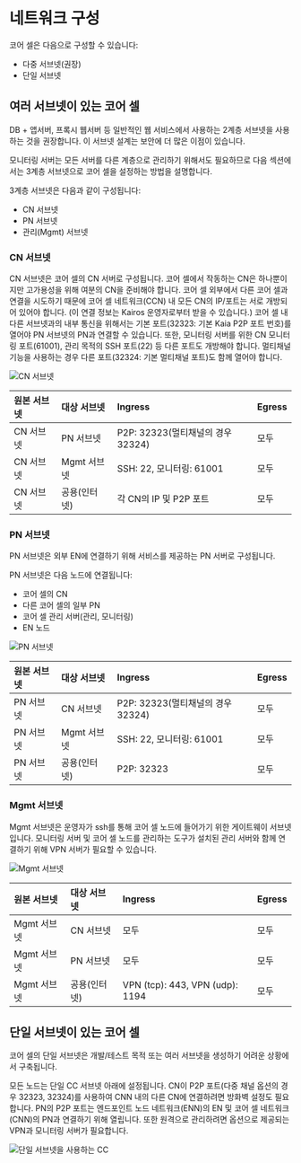 # 네트워크 구성

코어 셀은 다음으로 구성할 수 있습니다:

- 다중 서브넷(권장)
- 단일 서브넷

## 여러 서브넷이 있는 코어 셀 <a id="a-core-cell-with-multiple-subnets"></a>

DB + 앱서버, 프록시 웹서버 등 일반적인 웹 서비스에서 사용하는 2계층 서브넷을 사용하는 것을 권장합니다. 이 서브넷 설계는 보안에 더 많은 이점이 있습니다.

모니터링 서버는 모든 서버를 다른 계층으로 관리하기 위해서도 필요하므로 다음 섹션에서는 3계층 서브넷으로 코어 셀을 설정하는 방법을 설명합니다.

3계층 서브넷은 다음과 같이 구성됩니다:

- CN 서브넷
- PN 서브넷
- 관리(Mgmt) 서브넷

### CN 서브넷 <a id="cn-subnet"></a>

CN 서브넷은 코어 셀의 CN 서버로 구성됩니다. 코어 셀에서 작동하는 CN은 하나뿐이지만 고가용성을 위해 여분의 CN을 준비해야 합니다. 코어 셀 외부에서 다른 코어 셀과 연결을 시도하기 때문에 코어 셀 네트워크(CCN) 내 모든 CN의 IP/포트는 서로 개방되어 있어야 합니다. (이 연결 정보는 Kairos 운영자로부터 받을 수 있습니다.) 코어 셀 내 다른 서브넷과의 내부 통신을 위해서는 기본 포트(32323: 기본 Kaia P2P 포트 번호)를 열어야 PN 서브넷의 PN과 연결할 수 있습니다. 또한, 모니터링 서버를 위한 CN 모니터링 포트(61001), 관리 목적의 SSH 포트(22) 등 다른 포트도 개방해야 합니다. 멀티채널 기능을 사용하는 경우 다른 포트(32324: 기본 멀티채널 포트)도 함께 열어야 합니다.

![CN 서브넷](/img/nodes/cn_subnet.png)

| 원본 서브넷 | 대상 서브넷                     | Ingress                                                       | Egress |
| :----- | :------------------------- | :------------------------------------------------------------ | :----- |
| CN 서브넷 | PN 서브넷                     | P2P: 32323(멀티채널의 경우 32324) | 모두     |
| CN 서브넷 | Mgmt 서브넷                   | SSH: 22, 모니터링: 61001          | 모두     |
| CN 서브넷 | 공용(인터넷) | 각 CN의 IP 및 P2P 포트                                             | 모두     |

### PN 서브넷 <a id="pn-subnet"></a>

PN 서브넷은 외부 EN에 연결하기 위해 서비스를 제공하는 PN 서버로 구성됩니다.

PN 서브넷은 다음 노드에 연결됩니다:

- 코어 셀의 CN
- 다른 코어 셀의 일부 PN
- 코어 셀 관리 서버(관리, 모니터링)
- EN 노드

![PN 서브넷](/img/nodes/pn_subnet.png)

| 원본 서브넷 | 대상 서브넷                     | Ingress                                                       | Egress |
| :----- | :------------------------- | :------------------------------------------------------------ | :----- |
| PN 서브넷 | CN 서브넷                     | P2P: 32323(멀티채널의 경우 32324) | 모두     |
| PN 서브넷 | Mgmt 서브넷                   | SSH: 22, 모니터링: 61001          | 모두     |
| PN 서브넷 | 공용(인터넷) | P2P: 32323                                    | 모두     |

### Mgmt 서브넷 <a id="mgmt-subnet"></a>

Mgmt 서브넷은 운영자가 ssh를 통해 코어 셀 노드에 들어가기 위한 게이트웨이 서브넷입니다. 모니터링 서버 및 코어 셀 노드를 관리하는 도구가 설치된 관리 서버와 함께 연결하기 위해 VPN 서버가 필요할 수 있습니다.

![Mgmt 서브넷](/img/nodes/admin_subnet.png)

| 원본 서브넷   | 대상 서브넷                     | Ingress                                                                                               | Egress |
| :------- | :------------------------- | :---------------------------------------------------------------------------------------------------- | :----- |
| Mgmt 서브넷 | CN 서브넷                     | 모두                                                                                                    | 모두     |
| Mgmt 서브넷 | PN 서브넷                     | 모두                                                                                                    | 모두     |
| Mgmt 서브넷 | 공용(인터넷) | VPN (tcp): 443, VPN (udp): 1194 | 모두     |

## 단일 서브넷이 있는 코어 셀 <a id="a-core-cell-with-a-single-subnet"></a>

코어 셀의 단일 서브넷은 개발/테스트 목적 또는 여러 서브넷을 생성하기 어려운 상황에서 구축됩니다.

모든 노드는 단일 CC 서브넷 아래에 설정됩니다. CN이 P2P 포트(다중 채널 옵션의 경우 32323, 32324)를 사용하여 CNN 내의 다른 CN에 연결하려면 방화벽 설정도 필요합니다. PN의 P2P 포트는 엔드포인트 노드 네트워크(ENN)의 EN 및 코어 셀 네트워크(CNN)의 PN과 연결하기 위해 열립니다. 또한 원격으로 관리하려면 옵션으로 제공되는 VPN과 모니터링 서버가 필요합니다.

![단일 서브넷을 사용하는 CC](/img/nodes/cc_single_subnet.png)


